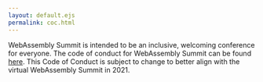 ```yaml
---
layout: default.ejs
permalink: coc.html
---
```


<style>
  main {
    max-width: 900px;
    margin-left: auto;
    margin-right: auto;
  }

  main a {
    color: var(--off-white);
  }

  main a:visited {
    color: var(--purple);
  }
</style>

WebAssembly Summit is intended to be an inclusive, welcoming conference for everyone. The code of conduct for WebAssembly Summit can be found [here](https://github.com/WebAssemblySummit/webassembly-summit.org/blob/68e669d279ece17af2466534096f71094034ea60/CODE_OF_CONDUCT.md). This Code of Conduct is subject to change to better align with the virtual WebAssembly Summit in 2021.
